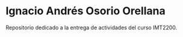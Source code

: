 # Ignacio Andrés Osorio Orellana
Repositorio dedicado a la entrega de actividades del curso IMT2200.
